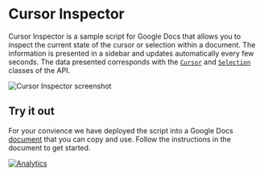 # Cursor Inspector

Cursor Inspector is a sample script for Google Docs that allows you to inspect
the current state of the cursor or selection within a document. The information
is presented in a sidebar and updates automatically every few seconds. The data
presented corresponds with the
[`Cursor`](https://developers.google.com/apps-script/reference/document/cursor)
and
[`Selection`](https://developers.google.com/apps-script/reference/document/selection)
classes of the API.

![Cursor Inspector screenshot](https://googledrive.com/host/0BwzA1Orbvy5WV0tUQl9WX0FhRTA/cursor_inspector.png)

## Try it out

For your convience we have deployed the script into a Google Docs
[document](https://docs.google.com/document/d/1v6S7IkDL_YIaVn1rBcVbqFr3rbNUX9_kLfFc00WTtx8/view)
that you can copy and use. Follow the instructions in the document to get
started.

[![Analytics](https://ga-beacon.appspot.com/UA-42085206-1/google-apps-script-samples/cursor_inspector)](https://github.com/igrigorik/ga-beacon)
